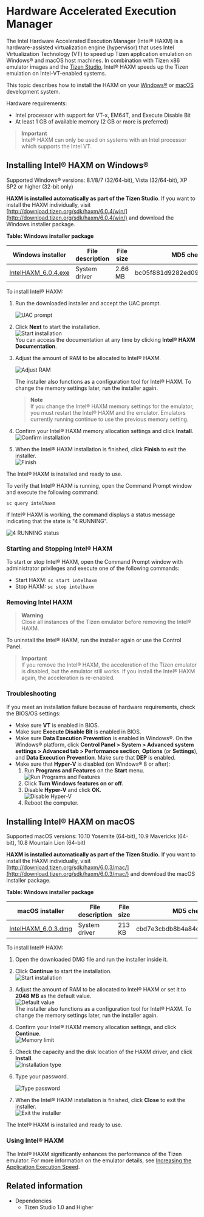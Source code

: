 # Hardware Accelerated Execution Manager

The Intel Hardware Accelerated Execution Manager (Intel® HAXM) is a hardware-assisted virtualization engine (hypervisor) that uses Intel Virtualization Technology (VT) to speed up Tizen application emulation on Windows® and macOS host machines. In combination with Tizen x86 emulator images and the [Tizen Studio](../index.md), Intel® HAXM speeds up the Tizen emulation on Intel-VT-enabled systems.

This topic describes how to install the HAXM on your [Windows®](#on_Windows) or [macOS](#on_MacOS) development system.

Hardware requirements:

- Intel processor with support for VT-x, EM64T, and Execute Disable Bit
- At least 1 GB of available memory (2 GB or more is preferred)

> **Important**  
> Intel® HAXM can only be used on systems with an Intel processor which supports the Intel VT.

<a name="on_Windows"></a>
## Installing Intel® HAXM on Windows®

Supported Windows® versions: 8.1/8/7 (32/64-bit), Vista (32/64-bit), XP SP2 or higher (32-bit only)

**HAXM is installed automatically as part of the Tizen Studio**. If you want to install the HAXM individually, visit [http://download.tizen.org/sdk/haxm/6.0.4/win/](http://download.tizen.org/sdk/haxm/6.0.4/win/) and download the Windows installer package.

**Table: Windows installer package**

| Windows installer                        | File description | File size | MD5 checksum                     |
| ---------------------------------------- | ---------------- | --------- | -------------------------------- |
| [IntelHAXM_6.0.4.exe](http://download.tizen.org/sdk/haxm/6.0.4/win/IntelHAXM_6.0.4.exe) | System driver    | 2.66 MB   | bc05f881d9282ed0914b3e0bf3c96e89 |

To install Intel® HAXM:

1. Run the downloaded installer and accept the UAC prompt.

   ![UAC prompt](./media/hardware_uac_prompt.png)

2. Click **Next** to start the installation.  
![Start installation](./media/hardware_start_instal.png)  
You can access the documentation at any time by clicking **Intel® HAXM Documentation**.

3. Adjust the amount of RAM to be allocated to Intel® HAXM.

   ![Adjust RAM](./media/hardware_ram.png)

   The installer also functions as a configuration tool for Intel® HAXM. To change the memory settings later, run the installer again.

   > **Note**  
   > If you change the Intel® HAXM memory settings for the emulator, you must restart the Intel® HAXM and the emulator. Emulators currently running continue to use the previous memory setting.

4. Confirm your Intel® HAXM memory allocation settings and click **Install**.  
![Confirm installation](./media/hardware_instal.png)

5. When the Intel® HAXM installation is finished, click **Finish** to exit the installer.  
![Finish](./media/hardware_finish.png)

The Intel® HAXM is installed and ready to use.

To verify that Intel® HAXM is running, open the Command Prompt window and execute the following command:

```
sc query intelhaxm
```

If Intel® HAXM is working, the command displays a status message indicating that the state is "4 RUNNING".

![4 RUNNING status](./media/hardware_4_running.png)

### Starting and Stopping Intel® HAXM

To start or stop Intel® HAXM, open the Command Prompt window with administrator privileges and execute one of the following commands:

- Start HAXM: `sc start intelhaxm`
- Stop HAXM: `sc stop intelhaxm`

### Removing Intel HAXM

> **Warning**  
> Close all instances of the Tizen emulator before removing the Intel® HAXM.

To uninstall the Intel® HAXM, run the installer again or use the Control Panel.

> **Important**  
> If you remove the Intel® HAXM, the acceleration of the Tizen emulator is disabled, but the emulator still works. If you install the Intel® HAXM again, the acceleration is re-enabled.

### Troubleshooting

If you meet an installation failure because of hardware requirements, check the BIOS/OS settings:

- Make sure **VT** is enabled in BIOS.
- Make sure **Execute Disable Bit** is enabled in BIOS.
- Make sure **Data Execution Prevention** is enabled in Windows®. On the Windows® platform, click **Control Panel > System > Advanced system settings > Advanced tab > Performance section**, **Options** (or **Settings**), and **Data Execution Prevention**. Make sure that **DEP** is enabled.
- Make sure that **Hyper-V** is disabled (on Windows® 8 or after):  
  1. Run **Programs and Features** on the **Start** menu.  
![Run Programs and Features](./media/hardware_run_program.png)  
  2. Click **Turn Windows features on or off**.
  3. Disable **Hyper-V** and click **OK**.  
![Disable Hyper-V](./media/hardware_hyper_v.png)  
  4. Reboot the computer.

<a name="on_MacOS"></a>
## Installing Intel® HAXM on macOS

Supported macOS versions: 10.10 Yosemite (64-bit), 10.9 Mavericks (64-bit), 10.8 Mountain Lion (64-bit)

**HAXM is installed automatically as part of the Tizen Studio.** If you want to install the HAXM individually, visit [http://download.tizen.org/sdk/haxm/6.0.3/mac/](http://download.tizen.org/sdk/haxm/6.0.3/mac/) and download the macOS installer package.

**Table: Windows installer package**

| macOS installer                          | File description | File size | MD5 checksum                     |
| ---------------------------------------- | ---------------- | --------- | -------------------------------- |
| [IntelHAXM_6.0.3.dmg](http://download.tizen.org/sdk/haxm/6.0.3/mac/IntelHAXM_6.0.3.dmg) | System driver    | 213 KB    | cbd7e3cbdb8b4a84c91fc9094b2cd134 |

To install Intel® HAXM:

1. Open the downloaded DMG file and run the installer inside it.

2. Click **Continue** to start the installation.  
![Start installation](./media/hardware_os_start_instal.png)

3. Adjust the amount of RAM to be allocated to Intel® HAXM or set it to **2048 MB** as the default value.  
![Default value](./media/hardware_os_default.png)  
The installer also functions as a configuration tool for Intel® HAXM. To change the memory settings later, run the installer again.

4. Confirm your Intel® HAXM memory allocation settings, and click **Continue**.  
![Memory limit](./media/hardware_os_continue.png)

5. Check the capacity and the disk location of the HAXM driver, and click **Install**.  
![Installation type](./media/hardware_os_instal.png)

6. Type your password.

   ![Type password](./media/hardware_os_pass.png)

7. When the Intel® HAXM installation is finished, click **Close** to exit the installer.  
![Exit the installer](./media/hardware_os_close.png)

The Intel® HAXM is installed and ready to use.

### Using Intel® HAXM

The Intel® HAXM significantly enhances the performance of the Tizen emulator. For more information on the emulator details, see [Increasing the Application Execution Speed](../common-tools/emulator.md#speed).


## Related information
* Dependencies
  - Tizen Studio 1.0 and Higher
